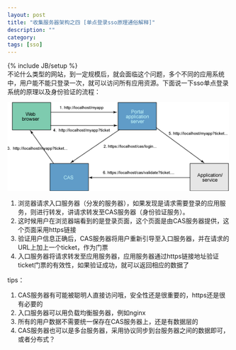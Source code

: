 ```yaml
---
layout: post
title: "收集服务器架构之四 [单点登录sso原理通俗解释]"
description: ""
category:
tags: [sso]
---
```

{% include JB/setup %}     
不论什么类型的网站，到一定规模后，就会面临这个问题，多个不同的应用系统中，用户能不能只登录一次，就可以访问所有应用资源。下面说一下sso单点登录系统的原理以及身份验证的流程：    
       

<img src="https://raw.githubusercontent.com/arkulo56/arkulo56.github.com/master/images/dandian.gif" width="500" />    

1. 浏览器请求入口服务器（分发的服务器），如果发现是请求需要登录的应用服务，则进行转发，讲请求转发至CAS服务器（身份验证服务）。
2. 这时候用户在浏览器端看到的是登录页面，这个页面是由CAS服务器提供，这个页面采用https链接
3. 验证用户信息正确后，CAS服务器将用户重新引导至入口服务器，并在请求的URL上加上一个ticket，作为门票   
4. 入口服务器将请求转发至应用服务器，应用服务器通过https链接地址验证ticket门票的有效性，如果验证成功，就可以返回相应的数据了    

tips：    

1. CAS服务器有可能被聪明人直接访问哦，安全性还是很重要的，https还是很有必要的    
2. 入口服务器可以用负载均衡服务器，例如nginx    
3. 所有的用户数据不需要统一保存在CAS服务器上，还是有数据层的     
4. CAS服务器也可以是多台服务器，采用协议同步到台服务器之间的数据即可，或者分布式？    